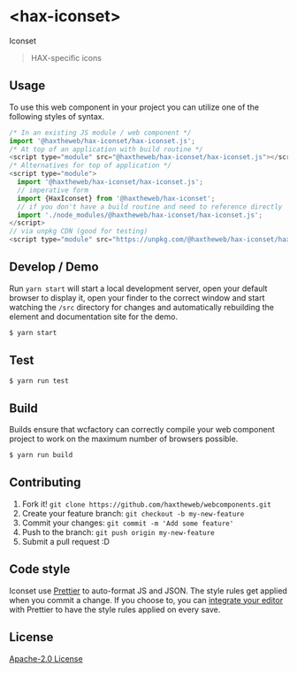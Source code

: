 # &lt;hax-iconset&gt;

Iconset
> HAX-specific icons

## Usage
To use this web component in your project you can utilize one of the following styles of syntax.

```js
/* In an existing JS module / web component */
import '@haxtheweb/hax-iconset/hax-iconset.js';
/* At top of an application with build routine */
<script type="module" src="@haxtheweb/hax-iconset/hax-iconset.js"></script>
/* Alternatives for top of application */
<script type="module">
  import '@haxtheweb/hax-iconset/hax-iconset.js';
  // imperative form
  import {HaxIconset} from '@haxtheweb/hax-iconset';
  // if you don't have a build routine and need to reference directly
  import './node_modules/@haxtheweb/hax-iconset/hax-iconset.js';
</script>
// via unpkg CDN (good for testing)
<script type="module" src="https://unpkg.com/@haxtheweb/hax-iconset/hax-iconset.js"></script>
```

## Develop / Demo
Run `yarn start` will start a local development server, open your default browser to display it, open your finder to the correct window and start watching the `/src` directory for changes and automatically rebuilding the element and documentation site for the demo.
```bash
$ yarn start
```

## Test

```bash
$ yarn run test
```

## Build
Builds ensure that wcfactory can correctly compile your web component project to
work on the maximum number of browsers possible.
```bash
$ yarn run build
```

## Contributing

1. Fork it! `git clone https://github.com/haxtheweb/webcomponents.git`
2. Create your feature branch: `git checkout -b my-new-feature`
3. Commit your changes: `git commit -m 'Add some feature'`
4. Push to the branch: `git push origin my-new-feature`
5. Submit a pull request :D

## Code style

Iconset  use [Prettier][prettier] to auto-format JS and JSON.  The style rules get applied when you commit a change.  If you choose to, you can [integrate your editor][prettier-ed] with Prettier to have the style rules applied on every save.

[prettier]: https://github.com/prettier/prettier/
[prettier-ed]: https://github.com/prettier/prettier/#editor-integration
[polyserve]: https://github.com/Polymer/polyserve
[web-component-tester]: https://github.com/Polymer/web-component-tester

## License
[Apache-2.0 License](http://opensource.org/licenses/Apache-2.0)